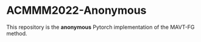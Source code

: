 # ACMMM2022-Anonymous
This repository is the **anonymous** Pytorch implementation of the MAVT-FG method.
